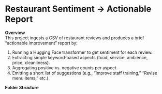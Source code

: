 # Restaurant Sentiment → Actionable Report

**Overview**  
This project ingests a CSV of restaurant reviews and produces a brief “actionable improvement” report by:
1. Running a Hugging Face transformer to get sentiment for each review.
2. Extracting simple keyword‐based aspects (food, service, ambience, price, cleanliness).
3. Aggregating positive vs. negative counts per aspect.
4. Emitting a short list of suggestions (e.g., “Improve staff training,” “Revise menu items,” etc.).

**Folder Structure**  
